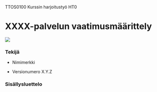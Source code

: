 TTOS0100 Kurssin harjoitustyö HT0





# XXXX-palvelun vaatimusmäärittely


![](https://openclipart.org/image/300px/svg_to_png/38449/58294main-The.Brain.in.Space-page-111-experiment-3d-2.png&disposition=attachment)


### Tekijä

* Nimimerkki



* Versionumero X.Y.Z


### Sisällysluettelo






